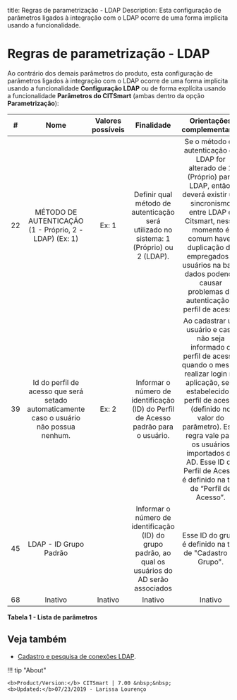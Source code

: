 title: Regras de parametrização - LDAP
Description: Esta configuração de parâmetros ligados à integração com o LDAP ocorre de uma forma implícita usando a funcionalidade.
# Regras de parametrização - LDAP

Ao contrário dos demais parâmetros do produto, esta configuração de parâmetros ligados à integração com o LDAP ocorre de uma forma
implícita usando a funcionalidade **Configuração LDAP** ou de forma explícita usando a funcionalidade **Parâmetros do CITSmart** 
(ambas dentro da opção **Parametrização**):

|  #  |                                               Nome                                              | Valores possíveis |                                                   Finalidade                                                   |                                                                                                                                             Orientações complementares                                                                                                                                            |
|:---:|:-----------------------------------------------------------------------------------------------:|:-----------------:|:--------------------------------------------------------------------------------------------------------------:|:-----------------------------------------------------------------------------------------------------------------------------------------------------------------------------------------------------------------------------------------------------------------------------------------------------------------:|
| 22  |                MÉTODO DE AUTENTICAÇÃO (1 - Próprio, 2 - LDAP) (Ex: 1)                           |       Ex: 1       |               Definir qual método de autenticação será utilizado no sistema: 1 (Próprio) ou 2 (LDAP).          | Se o método de autenticação de LDAP for alterado de 1 (Próprio) para LDAP, então, deverá existir um sincronismo entre LDAP e Citsmart, nesse momento é comum haver duplicação de empregados e usuários na base dados podendo causar problemas de autenticação e perfil de acesso.                                 |
|  39 | Id do perfil de acesso que será setado automaticamente caso o usuário não possua nenhum.        |       Ex: 2       |               Informar o número de identificação (ID) do Perfil de Acesso padrão para o usuário.               | Ao cadastrar um usuário e caso não seja informado o perfil de acesso, quando o mesmo realizar login na aplicação, será estabelecido o perfil de acesso (definido no valor do parâmetro). Essa regra vale para os usuários importados do AD. Esse ID do Perfil de Acesso é definido na tela de “Perfil de Acesso”. |
|  45 |                                      LDAP - ID Grupo Padrão                                     |                   |       Informar o número de identificação (ID) do grupo padrão, ao qual os usuários do AD serão associados      |                                                                                                                            Esse ID do grupo é definido na tela de "Cadastro de Grupo".                                                                                                                            |
| 68  |                  Inativo                                                                        |        Inativo    |                                           Inativo                                                              |                                                                                                                          Inativo                                                                                                                                                                                  |

**Tabela 1 - Lista de parâmetros**

Veja também
-------------

- [Cadastro e pesquisa de conexões LDAP](/pt-br/citsmart-platform-7/plataform-administration/authentication/ldap.html).

!!! tip "About"

    <b>Product/Version:</b> CITSmart | 7.00 &nbsp;&nbsp;
    <b>Updated:</b>07/23/2019 - Larissa Lourenço
